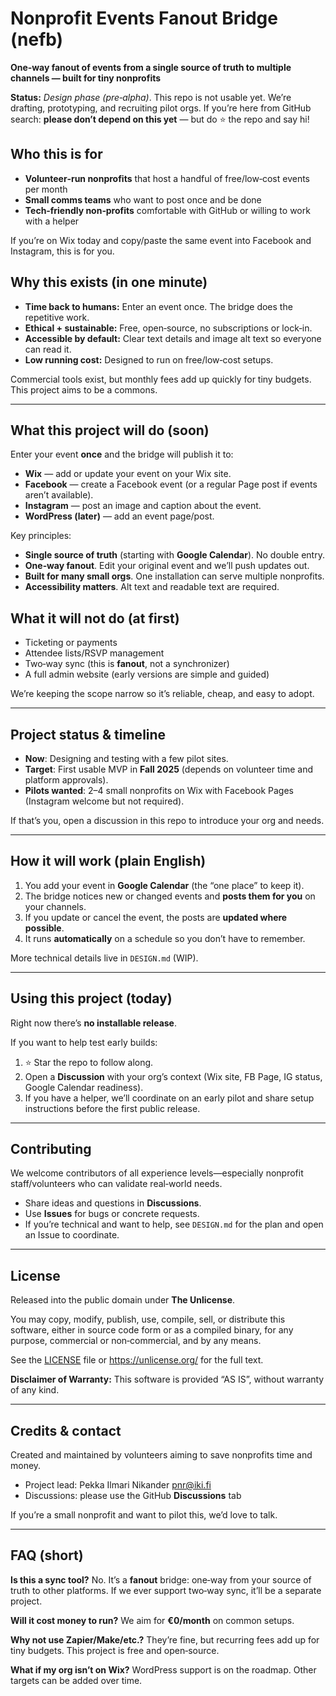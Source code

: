 # Nonprofit Events Fanout Bridge (nefb)

**One‑way fanout of events from a single source of truth to multiple channels — built for tiny nonprofits**

**Status:** _Design phase (pre‑alpha)_. This repo is not usable yet.
We’re drafting, prototyping, and recruiting pilot orgs.
If you’re here from GitHub search: **please don’t depend on this yet** — but do ⭐ the repo and say hi!

## Who this is for

- **Volunteer‑run nonprofits** that host a handful of free/low‑cost events per month
- **Small comms teams** who want to post once and be done
- **Tech‑friendly non‑profits** comfortable with GitHub or willing to work with a helper

If you’re on Wix today and copy/paste the same event into Facebook and Instagram, this is for you.

## Why this exists (in one minute)

- **Time back to humans:** Enter an event once. The bridge does the repetitive work.
- **Ethical + sustainable:** Free, open‑source, no subscriptions or lock‑in.
- **Accessible by default:** Clear text details and image alt text so everyone can read it.
- **Low running cost:** Designed to run on free/low‑cost setups.

Commercial tools exist, but monthly fees add up quickly for tiny budgets. This project aims to be a commons.

----

## What this project will do (soon)

Enter your event **once** and the bridge will publish it to:

- **Wix** — add or update your event on your Wix site.
- **Facebook** — create a Facebook event (or a regular Page post if events aren’t available).
- **Instagram** — post an image and caption about the event.
- **WordPress (later)** — add an event page/post.

Key principles:
- **Single source of truth** (starting with **Google Calendar**). No double entry.
- **One‑way fanout**. Edit your original event and we’ll push updates out.
- **Built for many small orgs**. One installation can serve multiple nonprofits.
- **Accessibility matters**. Alt text and readable text are required.

## What it will **not** do (at first)

- Ticketing or payments
- Attendee lists/RSVP management
- Two‑way sync (this is **fanout**, not a synchronizer)
- A full admin website (early versions are simple and guided)

We’re keeping the scope narrow so it’s reliable, cheap, and easy to adopt.

---

## Project status & timeline

- **Now**: Designing and testing with a few pilot sites.
- **Target**: First usable MVP in **Fall 2025** (depends on volunteer time and platform approvals).
- **Pilots wanted**: 2–4 small nonprofits on Wix with Facebook Pages (Instagram welcome but not required).

If that’s you, open a discussion in this repo to introduce your org and needs.

---

## How it will work (plain English)

1. You add your event in **Google Calendar** (the “one place” to keep it).
2. The bridge notices new or changed events and **posts them for you** on your channels.
3. If you update or cancel the event, the posts are **updated where possible**.
4. It runs **automatically** on a schedule so you don’t have to remember.

More technical details live in `DESIGN.md` (WIP).

---

## Using this project (today)

Right now there’s **no installable release**.

If you want to help test early builds:
1. ⭐ Star the repo to follow along.
2. Open a **Discussion** with your org’s context (Wix site, FB Page, IG status, Google Calendar readiness).
3. If you have a helper, we’ll coordinate on an early pilot and share setup instructions before the first public release.

---

## Contributing

We welcome contributors of all experience levels—especially nonprofit staff/volunteers who can validate real‑world needs.

- Share ideas and questions in **Discussions**.
- Use **Issues** for bugs or concrete requests.
- If you’re technical and want to help, see `DESIGN.md` for the plan and open an Issue to coordinate.

---

## License

Released into the public domain under **The Unlicense**.

You may copy, modify, publish, use, compile, sell, or distribute this software,
either in source code form or as a compiled binary,
for any purpose, commercial or non‑commercial, and by any means.

See the [LICENSE](LICENSE) file or <https://unlicense.org/> for the full text.

**Disclaimer of Warranty:** This software is provided “AS IS”, without warranty of any kind.

---

## Credits & contact

Created and maintained by volunteers aiming to save nonprofits time and money.

- Project lead: Pekka Ilmari Nikander <pnr@iki.fi>
- Discussions: please use the GitHub **Discussions** tab

If you’re a small nonprofit and want to pilot this, we’d love to talk.

---

## FAQ (short)

**Is this a sync tool?**
No. It’s a **fanout** bridge: one‑way from your source of truth to other platforms. If we ever support two‑way sync, it’ll be a separate project.

**Will it cost money to run?**
We aim for **€0/month** on common setups.

**Why not use Zapier/Make/etc.?**
They’re fine, but recurring fees add up for tiny budgets. This project is free and open‑source.

**What if my org isn’t on Wix?**
WordPress support is on the roadmap. Other targets can be added over time.
